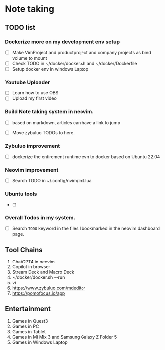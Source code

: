 # Note taking

## TODO list

### Dockerize more on my development env setup

- [ ] Make VimProject and productproject and company projects as bind volume to mount
- [ ] Check TODO in ~/docker/docker.sh and ~/docker/Dockerfile
- [ ] Setup docker env in windows Laptop

### Youtube Uploader

- [ ] Learn how to use OBS
- [ ] Upload my first video

### Build Note taking system in neovim.

- [ ] based on markdown, articles can have a link to jump
- [ ] Move zybuluo TODOs to here.


### Zybuluo improvement
 
- [ ] dockerize the entirement runtime evn to docker based on Ubuntu 22.04


### Neovim improvement

- [ ] Search TODO in ~/.config/nvim/init.lua

### Ubuntu tools

- [ ]

### Overall Todos in my system.

- [ ] Search `TODO` keyword in the files I bookmarked in the neovim dashboard page.

## Tool Chains

1. ChatGPT4 in neovim
2. Copilot in browser
3. Stream Deck and Macro Deck
4. ~/docker/docker.sh --run
5. vi
5. https://www.zybuluo.com/mdeditor
6. https://pomofocus.io/app


## Entertainment

1. Games in Quest3
2. Games in PC
3. Games in Tablet
4. Games in Mi Mix 3 and Samsung Galaxy Z Folder 5
5. Games in Windows Laptop

